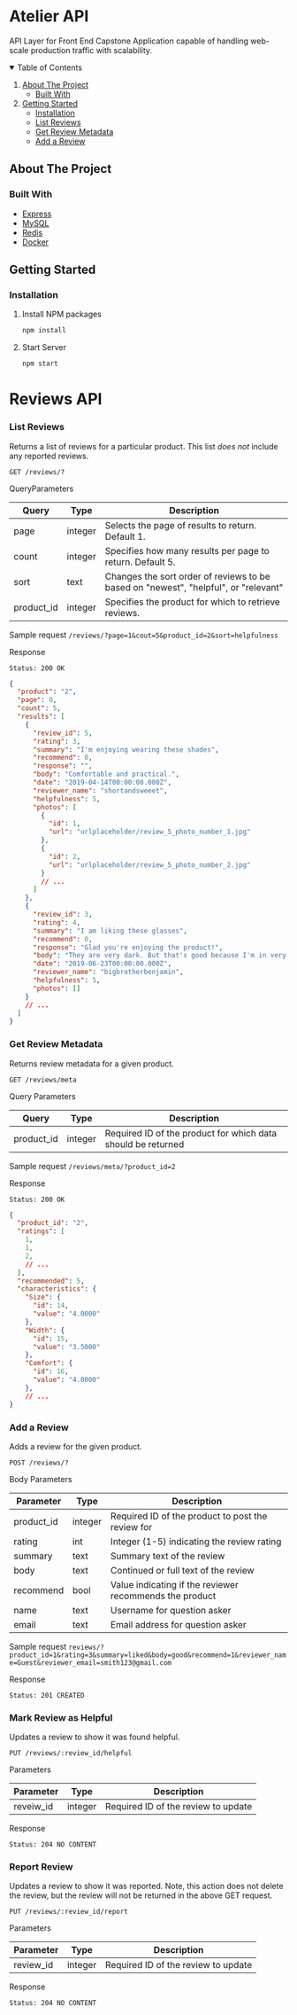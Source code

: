 # Atelier API

API Layer for Front End Capstone Application capable of handling web-scale production traffic with scalability.

<!-- TABLE OF CONTENTS -->
<details open="open">
  <summary>Table of Contents</summary>
  <ol>
    <li>
      <a href="#about-the-project">About The Project</a>
      <ul>
        <li><a href="#built-with">Built With</a></li>
      </ul>
    </li>
    <li>
      <a href="#getting-started">Getting Started</a>
      <ul>
        <li><a href="#installation">Installation</a></li>
        <li><a href="#List Reviews">List Reviews</a></li>
        <li><a href="#Get Review Metadata">Get Review Metadata</a></li>
        <li><a href="#Add a Review">Add a Review</a></li>
      </ul>
    </li>
  </ol>
</details>

<!-- ABOUT THE PROJECT -->

## About The Project

### Built With

- [Express](https://expressjs.com/)
- [MySQL](https://www.mysql.com/)
- [Redis](https://redis.io/)
- [Docker](https://www.docker.com/)

<!-- GETTING STARTED -->

## Getting Started

### Installation

1. Install NPM packages
   ```sh
   npm install
   ```
2. Start Server
   ```sh
   npm start
   ```

# Reviews API

### List Reviews

Returns a list of reviews for a particular product. This list _does not_ include any reported reviews.

`GET /reviews/?`

QueryParameters

| Query      | Type    | Description                                                                         |
| ---------- | ------- | ----------------------------------------------------------------------------------- |
| page       | integer | Selects the page of results to return. Default 1.                                   |
| count      | integer | Specifies how many results per page to return. Default 5.                           |
| sort       | text    | Changes the sort order of reviews to be based on "newest", "helpful", or "relevant" |
| product_id | integer | Specifies the product for which to retrieve reviews.                                |

Sample request
`/reviews/?page=1&cout=5&product_id=2&sort=helpfulness`

Response

`Status: 200 OK `

```json
{
  "product": "2",
  "page": 0,
  "count": 5,
  "results": [
    {
      "review_id": 5,
      "rating": 3,
      "summary": "I'm enjoying wearing these shades",
      "recommend": 0,
      "response": "",
      "body": "Comfortable and practical.",
      "date": "2019-04-14T00:00:00.000Z",
      "reviewer_name": "shortandsweeet",
      "helpfulness": 5,
      "photos": [
        {
          "id": 1,
          "url": "urlplaceholder/review_5_photo_number_1.jpg"
        },
        {
          "id": 2,
          "url": "urlplaceholder/review_5_photo_number_2.jpg"
        }
        // ...
      ]
    },
    {
      "review_id": 3,
      "rating": 4,
      "summary": "I am liking these glasses",
      "recommend": 0,
      "response": "Glad you're enjoying the product!",
      "body": "They are very dark. But that's good because I'm in very sunny spots",
      "date": "2019-06-23T00:00:00.000Z",
      "reviewer_name": "bigbrotherbenjamin",
      "helpfulness": 5,
      "photos": []
    }
    // ...
  ]
}
```

### Get Review Metadata

Returns review metadata for a given product.

`GET /reviews/meta`

Query Parameters

| Query      | Type    | Description                                                  |
| ---------- | ------- | ------------------------------------------------------------ |
| product_id | integer | Required ID of the product for which data should be returned |

Sample request
`/reviews/meta/?product_id=2`

Response

`Status: 200 OK `

```json
{
  "product_id": "2",
  "ratings": [
    1,
    1,
    2,
    // ...
  ],
  "recommended": 5,
  "characteristics": {
    "Size": {
      "id": 14,
      "value": "4.0000"
    },
    "Width": {
      "id": 15,
      "value": "3.5000"
    },
    "Comfort": {
      "id": 16,
      "value": "4.0000"
    },
    // ...
}
```

### Add a Review

Adds a review for the given product.

`POST /reviews/?`

Body Parameters

| Parameter  | Type    | Description                                             |
| ---------- | ------- | ------------------------------------------------------- |
| product_id | integer | Required ID of the product to post the review for       |
| rating     | int     | Integer (1-5) indicating the review rating              |
| summary    | text    | Summary text of the review                              |
| body       | text    | Continued or full text of the review                    |
| recommend  | bool    | Value indicating if the reviewer recommends the product |
| name       | text    | Username for question asker                             |
| email      | text    | Email address for question asker                        |

Sample request
`reviews/?product_id=1&rating=3&summary=liked&body=good&recommend=1&reviewer_name=Guest&reviewer_email=smith123@gmail.com`

Response

`Status: 201 CREATED `

### Mark Review as Helpful

Updates a review to show it was found helpful.

`PUT /reviews/:review_id/helpful`

Parameters

| Parameter | Type    | Description                         |
| --------- | ------- | ----------------------------------- |
| reveiw_id | integer | Required ID of the review to update |

Response

`Status: 204 NO CONTENT `

### Report Review

Updates a review to show it was reported. Note, this action does not delete the review, but the review will not be returned in the above GET request.

`PUT /reviews/:review_id/report`

Parameters

| Parameter | Type    | Description                         |
| --------- | ------- | ----------------------------------- |
| review_id | integer | Required ID of the review to update |

Response

`Status: 204 NO CONTENT `

